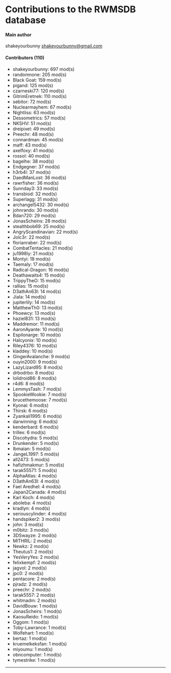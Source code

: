 # Contributions to the RWMSDB database

#### Main author
shakeyourbunny <shakeyourbunny@gmail.com>

#### Contributors (110)
- shakeyourbunny: 697 mod(s)
- randomnone: 205 mod(s)
- Black Goat: 159 mod(s)
- pigand: 125 mod(s)
- czarneski77: 120 mod(s)
- GitrimEretnek: 110 mod(s)
- sebitor: 72 mod(s)
- Nuclearmayhem: 67 mod(s)
- Nightliss: 63 mod(s)
- Dessometrics: 57 mod(s)
- NKSHV: 51 mod(s)
- dreipixel: 49 mod(s)
- Preechr: 48 mod(s)
- connardman: 45 mod(s)
- maff: 43 mod(s)
- axelfoxy: 41 mod(s)
- rossol: 40 mod(s)
- bagelhe: 38 mod(s)
- Endgegner: 37 mod(s)
- h3rb4l: 37 mod(s)
- DaedManLost: 36 mod(s)
- rawrfisher: 36 mod(s)
- Sunnday3: 33 mod(s)
- transbiod: 32 mod(s)
- Superlagg: 31 mod(s)
- archangel5432: 30 mod(s)
- johnrando: 30 mod(s)
- Bdan720: 29 mod(s)
- JonasScheins: 28 mod(s)
- stealthbob69: 25 mod(s)
- AngryScandinavian: 22 mod(s)
- Jolc3r: 22 mod(s)
- florianraber: 22 mod(s)
- CombatTentacles: 21 mod(s)
- ju1998ly: 21 mod(s)
- Montyi: 18 mod(s)
- Taemaly: 17 mod(s)
- Radical-Dragon: 16 mod(s)
- Deathawaits4: 15 mod(s)
- TrippyTheO: 15 mod(s)
- rallias: 15 mod(s)
- D3athAn63l: 14 mod(s)
- Jiala: 14 mod(s)
- jupiterlily: 14 mod(s)
- MatthewTh0: 13 mod(s)
- Phoewcy: 13 mod(s)
- haziel831: 13 mod(s)
- Maddremor: 11 mod(s)
- AaronAyante: 10 mod(s)
- Espilonarge: 10 mod(s)
- Halcyonix: 10 mod(s)
- Riley4376: 10 mod(s)
- kladdey: 10 mod(s)
- GingerAvalanche: 9 mod(s)
- ouyin2000: 9 mod(s)
- LazyLizard95: 8 mod(s)
- drbodrbo: 8 mod(s)
- lolidroid86: 8 mod(s)
- r4d6: 8 mod(s)
- LemmysTash: 7 mod(s)
- SpookieWookie: 7 mod(s)
- brucethemoose: 7 mod(s)
- Kyonai: 6 mod(s)
- Thirsk: 6 mod(s)
- Zyankali1995: 6 mod(s)
- darwinning: 6 mod(s)
- kenderbard: 6 mod(s)
- trillex: 6 mod(s)
- Discohydra: 5 mod(s)
- Drunkender: 5 mod(s)
- Ibmaian: 5 mod(s)
- JangeL1997: 5 mod(s)
- all2473: 5 mod(s)
- hafizhmakmur: 5 mod(s)
- tarak55571: 5 mod(s)
- AlphaAtlas: 4 mod(s)
- D3athAn63I: 4 mod(s)
- Fael Aredhel: 4 mod(s)
- Japan2Canada: 4 mod(s)
- Karl Koch: 4 mod(s)
- aboleba: 4 mod(s)
- kradlyn: 4 mod(s)
- seriouscylinder: 4 mod(s)
- handspiker2: 3 mod(s)
- john: 3 mod(s)
- m0bitz: 3 mod(s)
- 3DSwayze: 2 mod(s)
- MlTHRlL: 2 mod(s)
- Newkz: 2 mod(s)
- Theutus1: 2 mod(s)
- YesVeryYes: 2 mod(s)
- felixkempf: 2 mod(s)
- jagvol: 2 mod(s)
- jpc0: 2 mod(s)
- pentacore: 2 mod(s)
- pjradz: 2 mod(s)
- preechr: 2 mod(s)
- tarak5557: 2 mod(s)
- whitmadm: 2 mod(s)
- DavidBouw: 1 mod(s)
- JonasScheirs: 1 mod(s)
- KaosuReido: 1 mod(s)
- Oggom: 1 mod(s)
- Toby-Lawrance: 1 mod(s)
- Wolfehart: 1 mod(s)
- bertaz: 1 mod(s)
- kruemelkeksfan: 1 mod(s)
- miyoumu: 1 mod(s)
- obncomputer: 1 mod(s)
- tymestrike: 1 mod(s)
------------
